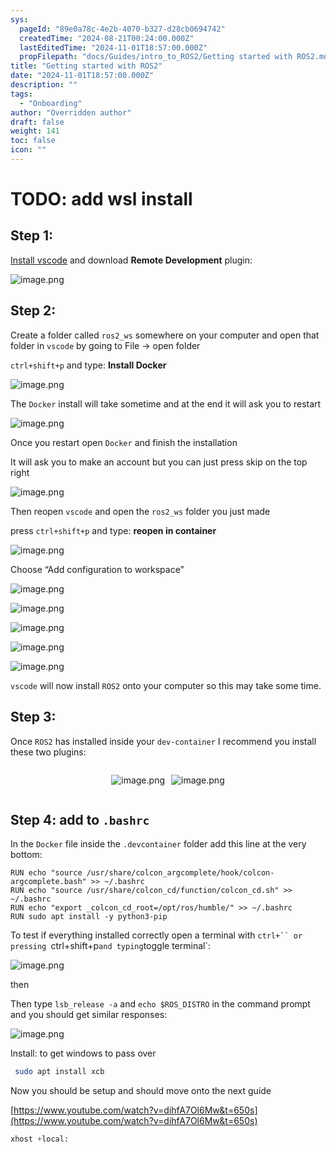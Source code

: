 ```yaml
---
sys:
  pageId: "89e0a78c-4e2b-4070-b327-d28cb0694742"
  createdTime: "2024-08-21T00:24:00.000Z"
  lastEditedTime: "2024-11-01T18:57:00.000Z"
  propFilepath: "docs/Guides/intro_to_ROS2/Getting started with ROS2.md"
title: "Getting started with ROS2"
date: "2024-11-01T18:57:00.000Z"
description: ""
tags:
  - "Onboarding"
author: "Overridden author"
draft: false
weight: 141
toc: false
icon: ""
---
```


# TODO: add wsl install

## Step 1:

[Install vscode](https://code.visualstudio.com/download) and download **Remote Development** plugin:

![image.png](https://prod-files-secure.s3.us-west-2.amazonaws.com/d518164a-d88e-44d1-a4ee-3adb3bd8bce0/efb52993-1881-4a40-b95e-6f020334f022/image.png?X-Amz-Algorithm=AWS4-HMAC-SHA256&X-Amz-Content-Sha256=UNSIGNED-PAYLOAD&X-Amz-Credential=ASIAZI2LB466R66TY6Z3%2F20250326%2Fus-west-2%2Fs3%2Faws4_request&X-Amz-Date=20250326T200921Z&X-Amz-Expires=3600&X-Amz-Security-Token=IQoJb3JpZ2luX2VjEMz%2F%2F%2F%2F%2F%2F%2F%2F%2F%2FwEaCXVzLXdlc3QtMiJHMEUCIQDa2j%2BWFpVv9ABJC72K5DBSzHu6kxNdvcAvyNYbwqM48QIgewkCjuhJPGMOhdAC5Uqb5T6Bb9YgkgrZsz8V8gxCda0q%2FwMINRAAGgw2Mzc0MjMxODM4MDUiDLF%2FoempOtccedQmDCrcA3LN0TaY%2F%2BiUReihrNqV30QS7hPwyNKjT5BJQ4iVXKO%2FBfhFhlvOc3tN4eZioU7W8qu%2BXt7wYHalYpbudhmTbl7qfNups%2FhcX3N8Q8q07gWLumBY02AA3qzUhL2xkN9I1PY8k5%2FVNke9K%2FOAsxN6kB5IbpyB3K56jck%2BFBkAZa68pZmyz0RA0G47S%2Bcy1gyclGJQgpocrshQzlpVNUN6GPwGDPIVD%2Fh9o1QP8GM0zCDD386PEQE4FY4R5AnU%2FfXjcEfDRxqLptwoCUOn5QVZqjPyJ1BO7amxw3hCj2JmK1aEQ3eQ36WeP9gBqaIomCTBfPzE%2F7sdzC33xHXNPS9NBfJjQBA7eQLlfEZ9Z2JMPmSLXmOjSPpeejt%2BrUZJggZEW6ZQA1DkKAEuPEJjnpGka1x75NkG3OQNRNB%2BA80LyHlF5BrE5Xm1H7W8LKb4cjarlL2MckFH%2FJ5RTQAAe7oyfYDPQp9dsyxz3FzhEkF73Wvl2OsMVis5hFSvFNqR7HG5OMwx1OdbENgRTD1NCRBeriFiN%2FyKgig1vp8%2BsXHACpTiyyvmEed5%2F0TBseTebRA7kxijDBOts7Soq8ASQUBNtVm6TNPe6RS3uRHaQCgp6OxlhkVUpXBNpLTP0HlyMJq0kb8GOqUBRbD19JPmB2iX1lo2ZqEGAMwyahwBYQ5C8QmCAtTAlG9vJut4vNjQ3%2FfW%2BOY689lF9Vewdc7Lotnp%2FL8avcr%2F47lEpyQHjhi6XASPqbNrQfQr8iFcvhHXRzCJ5fdc6zvUI0AYrt338aT8LCwH1s02e%2ByYMPgLQC6m%2BwBTg1BE98iQBmZp%2BSdD%2FJbaLxgUv7eYixyDIHmP5eZr3SM%2Fh%2BWRcyKAH0pX&X-Amz-Signature=845da0358428feb71e353d01b5904b68614e42459864679594d60de44a572795&X-Amz-SignedHeaders=host&x-id=GetObject)

## Step 2:

Create a folder called `ros2_ws` somewhere on your computer and open that folder in `vscode` by going to File → open folder 

`ctrl+shift+p` and type: **Install Docker**

![image.png](https://prod-files-secure.s3.us-west-2.amazonaws.com/d518164a-d88e-44d1-a4ee-3adb3bd8bce0/2269dc0e-1cd5-47ff-bceb-c04ad9b2eab0/image.png?X-Amz-Algorithm=AWS4-HMAC-SHA256&X-Amz-Content-Sha256=UNSIGNED-PAYLOAD&X-Amz-Credential=ASIAZI2LB466R66TY6Z3%2F20250326%2Fus-west-2%2Fs3%2Faws4_request&X-Amz-Date=20250326T200921Z&X-Amz-Expires=3600&X-Amz-Security-Token=IQoJb3JpZ2luX2VjEMz%2F%2F%2F%2F%2F%2F%2F%2F%2F%2FwEaCXVzLXdlc3QtMiJHMEUCIQDa2j%2BWFpVv9ABJC72K5DBSzHu6kxNdvcAvyNYbwqM48QIgewkCjuhJPGMOhdAC5Uqb5T6Bb9YgkgrZsz8V8gxCda0q%2FwMINRAAGgw2Mzc0MjMxODM4MDUiDLF%2FoempOtccedQmDCrcA3LN0TaY%2F%2BiUReihrNqV30QS7hPwyNKjT5BJQ4iVXKO%2FBfhFhlvOc3tN4eZioU7W8qu%2BXt7wYHalYpbudhmTbl7qfNups%2FhcX3N8Q8q07gWLumBY02AA3qzUhL2xkN9I1PY8k5%2FVNke9K%2FOAsxN6kB5IbpyB3K56jck%2BFBkAZa68pZmyz0RA0G47S%2Bcy1gyclGJQgpocrshQzlpVNUN6GPwGDPIVD%2Fh9o1QP8GM0zCDD386PEQE4FY4R5AnU%2FfXjcEfDRxqLptwoCUOn5QVZqjPyJ1BO7amxw3hCj2JmK1aEQ3eQ36WeP9gBqaIomCTBfPzE%2F7sdzC33xHXNPS9NBfJjQBA7eQLlfEZ9Z2JMPmSLXmOjSPpeejt%2BrUZJggZEW6ZQA1DkKAEuPEJjnpGka1x75NkG3OQNRNB%2BA80LyHlF5BrE5Xm1H7W8LKb4cjarlL2MckFH%2FJ5RTQAAe7oyfYDPQp9dsyxz3FzhEkF73Wvl2OsMVis5hFSvFNqR7HG5OMwx1OdbENgRTD1NCRBeriFiN%2FyKgig1vp8%2BsXHACpTiyyvmEed5%2F0TBseTebRA7kxijDBOts7Soq8ASQUBNtVm6TNPe6RS3uRHaQCgp6OxlhkVUpXBNpLTP0HlyMJq0kb8GOqUBRbD19JPmB2iX1lo2ZqEGAMwyahwBYQ5C8QmCAtTAlG9vJut4vNjQ3%2FfW%2BOY689lF9Vewdc7Lotnp%2FL8avcr%2F47lEpyQHjhi6XASPqbNrQfQr8iFcvhHXRzCJ5fdc6zvUI0AYrt338aT8LCwH1s02e%2ByYMPgLQC6m%2BwBTg1BE98iQBmZp%2BSdD%2FJbaLxgUv7eYixyDIHmP5eZr3SM%2Fh%2BWRcyKAH0pX&X-Amz-Signature=b09986f3b50a84d1ec40490c95e548ab3c9ee1373fbf3f8fd49c4745108ce65d&X-Amz-SignedHeaders=host&x-id=GetObject)

The `Docker` install will take sometime and at the end it will ask you to restart

![image.png](https://prod-files-secure.s3.us-west-2.amazonaws.com/d518164a-d88e-44d1-a4ee-3adb3bd8bce0/ed233f78-be33-4b1f-b89c-9c346c0e961e/image.png?X-Amz-Algorithm=AWS4-HMAC-SHA256&X-Amz-Content-Sha256=UNSIGNED-PAYLOAD&X-Amz-Credential=ASIAZI2LB466R66TY6Z3%2F20250326%2Fus-west-2%2Fs3%2Faws4_request&X-Amz-Date=20250326T200921Z&X-Amz-Expires=3600&X-Amz-Security-Token=IQoJb3JpZ2luX2VjEMz%2F%2F%2F%2F%2F%2F%2F%2F%2F%2FwEaCXVzLXdlc3QtMiJHMEUCIQDa2j%2BWFpVv9ABJC72K5DBSzHu6kxNdvcAvyNYbwqM48QIgewkCjuhJPGMOhdAC5Uqb5T6Bb9YgkgrZsz8V8gxCda0q%2FwMINRAAGgw2Mzc0MjMxODM4MDUiDLF%2FoempOtccedQmDCrcA3LN0TaY%2F%2BiUReihrNqV30QS7hPwyNKjT5BJQ4iVXKO%2FBfhFhlvOc3tN4eZioU7W8qu%2BXt7wYHalYpbudhmTbl7qfNups%2FhcX3N8Q8q07gWLumBY02AA3qzUhL2xkN9I1PY8k5%2FVNke9K%2FOAsxN6kB5IbpyB3K56jck%2BFBkAZa68pZmyz0RA0G47S%2Bcy1gyclGJQgpocrshQzlpVNUN6GPwGDPIVD%2Fh9o1QP8GM0zCDD386PEQE4FY4R5AnU%2FfXjcEfDRxqLptwoCUOn5QVZqjPyJ1BO7amxw3hCj2JmK1aEQ3eQ36WeP9gBqaIomCTBfPzE%2F7sdzC33xHXNPS9NBfJjQBA7eQLlfEZ9Z2JMPmSLXmOjSPpeejt%2BrUZJggZEW6ZQA1DkKAEuPEJjnpGka1x75NkG3OQNRNB%2BA80LyHlF5BrE5Xm1H7W8LKb4cjarlL2MckFH%2FJ5RTQAAe7oyfYDPQp9dsyxz3FzhEkF73Wvl2OsMVis5hFSvFNqR7HG5OMwx1OdbENgRTD1NCRBeriFiN%2FyKgig1vp8%2BsXHACpTiyyvmEed5%2F0TBseTebRA7kxijDBOts7Soq8ASQUBNtVm6TNPe6RS3uRHaQCgp6OxlhkVUpXBNpLTP0HlyMJq0kb8GOqUBRbD19JPmB2iX1lo2ZqEGAMwyahwBYQ5C8QmCAtTAlG9vJut4vNjQ3%2FfW%2BOY689lF9Vewdc7Lotnp%2FL8avcr%2F47lEpyQHjhi6XASPqbNrQfQr8iFcvhHXRzCJ5fdc6zvUI0AYrt338aT8LCwH1s02e%2ByYMPgLQC6m%2BwBTg1BE98iQBmZp%2BSdD%2FJbaLxgUv7eYixyDIHmP5eZr3SM%2Fh%2BWRcyKAH0pX&X-Amz-Signature=9c5761ad66cbd63ace25e3f95dad3624b14b82dd12ceef4145609b66817b24d9&X-Amz-SignedHeaders=host&x-id=GetObject)

Once you restart open `Docker` and finish the installation

It will ask you to make an account but you can just press skip on the top right

![image.png](https://prod-files-secure.s3.us-west-2.amazonaws.com/d518164a-d88e-44d1-a4ee-3adb3bd8bce0/21010ad9-1659-4fd9-9f59-9932a09b2a3d/image.png?X-Amz-Algorithm=AWS4-HMAC-SHA256&X-Amz-Content-Sha256=UNSIGNED-PAYLOAD&X-Amz-Credential=ASIAZI2LB466R66TY6Z3%2F20250326%2Fus-west-2%2Fs3%2Faws4_request&X-Amz-Date=20250326T200921Z&X-Amz-Expires=3600&X-Amz-Security-Token=IQoJb3JpZ2luX2VjEMz%2F%2F%2F%2F%2F%2F%2F%2F%2F%2FwEaCXVzLXdlc3QtMiJHMEUCIQDa2j%2BWFpVv9ABJC72K5DBSzHu6kxNdvcAvyNYbwqM48QIgewkCjuhJPGMOhdAC5Uqb5T6Bb9YgkgrZsz8V8gxCda0q%2FwMINRAAGgw2Mzc0MjMxODM4MDUiDLF%2FoempOtccedQmDCrcA3LN0TaY%2F%2BiUReihrNqV30QS7hPwyNKjT5BJQ4iVXKO%2FBfhFhlvOc3tN4eZioU7W8qu%2BXt7wYHalYpbudhmTbl7qfNups%2FhcX3N8Q8q07gWLumBY02AA3qzUhL2xkN9I1PY8k5%2FVNke9K%2FOAsxN6kB5IbpyB3K56jck%2BFBkAZa68pZmyz0RA0G47S%2Bcy1gyclGJQgpocrshQzlpVNUN6GPwGDPIVD%2Fh9o1QP8GM0zCDD386PEQE4FY4R5AnU%2FfXjcEfDRxqLptwoCUOn5QVZqjPyJ1BO7amxw3hCj2JmK1aEQ3eQ36WeP9gBqaIomCTBfPzE%2F7sdzC33xHXNPS9NBfJjQBA7eQLlfEZ9Z2JMPmSLXmOjSPpeejt%2BrUZJggZEW6ZQA1DkKAEuPEJjnpGka1x75NkG3OQNRNB%2BA80LyHlF5BrE5Xm1H7W8LKb4cjarlL2MckFH%2FJ5RTQAAe7oyfYDPQp9dsyxz3FzhEkF73Wvl2OsMVis5hFSvFNqR7HG5OMwx1OdbENgRTD1NCRBeriFiN%2FyKgig1vp8%2BsXHACpTiyyvmEed5%2F0TBseTebRA7kxijDBOts7Soq8ASQUBNtVm6TNPe6RS3uRHaQCgp6OxlhkVUpXBNpLTP0HlyMJq0kb8GOqUBRbD19JPmB2iX1lo2ZqEGAMwyahwBYQ5C8QmCAtTAlG9vJut4vNjQ3%2FfW%2BOY689lF9Vewdc7Lotnp%2FL8avcr%2F47lEpyQHjhi6XASPqbNrQfQr8iFcvhHXRzCJ5fdc6zvUI0AYrt338aT8LCwH1s02e%2ByYMPgLQC6m%2BwBTg1BE98iQBmZp%2BSdD%2FJbaLxgUv7eYixyDIHmP5eZr3SM%2Fh%2BWRcyKAH0pX&X-Amz-Signature=e6e41cbe913f0b0586e48d158daad2a0b6fd2d3c23f206f719a04c7bc0e8e994&X-Amz-SignedHeaders=host&x-id=GetObject)

Then reopen `vscode` and open the `ros2_ws` folder you just made

press `ctrl+shift+p` and type: **reopen in container**

![image.png](https://prod-files-secure.s3.us-west-2.amazonaws.com/d518164a-d88e-44d1-a4ee-3adb3bd8bce0/4e93b8c2-41ad-488c-8095-c74205196118/image.png?X-Amz-Algorithm=AWS4-HMAC-SHA256&X-Amz-Content-Sha256=UNSIGNED-PAYLOAD&X-Amz-Credential=ASIAZI2LB466R66TY6Z3%2F20250326%2Fus-west-2%2Fs3%2Faws4_request&X-Amz-Date=20250326T200921Z&X-Amz-Expires=3600&X-Amz-Security-Token=IQoJb3JpZ2luX2VjEMz%2F%2F%2F%2F%2F%2F%2F%2F%2F%2FwEaCXVzLXdlc3QtMiJHMEUCIQDa2j%2BWFpVv9ABJC72K5DBSzHu6kxNdvcAvyNYbwqM48QIgewkCjuhJPGMOhdAC5Uqb5T6Bb9YgkgrZsz8V8gxCda0q%2FwMINRAAGgw2Mzc0MjMxODM4MDUiDLF%2FoempOtccedQmDCrcA3LN0TaY%2F%2BiUReihrNqV30QS7hPwyNKjT5BJQ4iVXKO%2FBfhFhlvOc3tN4eZioU7W8qu%2BXt7wYHalYpbudhmTbl7qfNups%2FhcX3N8Q8q07gWLumBY02AA3qzUhL2xkN9I1PY8k5%2FVNke9K%2FOAsxN6kB5IbpyB3K56jck%2BFBkAZa68pZmyz0RA0G47S%2Bcy1gyclGJQgpocrshQzlpVNUN6GPwGDPIVD%2Fh9o1QP8GM0zCDD386PEQE4FY4R5AnU%2FfXjcEfDRxqLptwoCUOn5QVZqjPyJ1BO7amxw3hCj2JmK1aEQ3eQ36WeP9gBqaIomCTBfPzE%2F7sdzC33xHXNPS9NBfJjQBA7eQLlfEZ9Z2JMPmSLXmOjSPpeejt%2BrUZJggZEW6ZQA1DkKAEuPEJjnpGka1x75NkG3OQNRNB%2BA80LyHlF5BrE5Xm1H7W8LKb4cjarlL2MckFH%2FJ5RTQAAe7oyfYDPQp9dsyxz3FzhEkF73Wvl2OsMVis5hFSvFNqR7HG5OMwx1OdbENgRTD1NCRBeriFiN%2FyKgig1vp8%2BsXHACpTiyyvmEed5%2F0TBseTebRA7kxijDBOts7Soq8ASQUBNtVm6TNPe6RS3uRHaQCgp6OxlhkVUpXBNpLTP0HlyMJq0kb8GOqUBRbD19JPmB2iX1lo2ZqEGAMwyahwBYQ5C8QmCAtTAlG9vJut4vNjQ3%2FfW%2BOY689lF9Vewdc7Lotnp%2FL8avcr%2F47lEpyQHjhi6XASPqbNrQfQr8iFcvhHXRzCJ5fdc6zvUI0AYrt338aT8LCwH1s02e%2ByYMPgLQC6m%2BwBTg1BE98iQBmZp%2BSdD%2FJbaLxgUv7eYixyDIHmP5eZr3SM%2Fh%2BWRcyKAH0pX&X-Amz-Signature=f91eff92d8d9354c100001d9663a7ba5f60e925bdb7a9f86b5b2a1064cccd78c&X-Amz-SignedHeaders=host&x-id=GetObject)

Choose “Add configuration to workspace”

![image.png](https://prod-files-secure.s3.us-west-2.amazonaws.com/d518164a-d88e-44d1-a4ee-3adb3bd8bce0/9560b282-5060-4989-ba37-97e7b2c22476/image.png?X-Amz-Algorithm=AWS4-HMAC-SHA256&X-Amz-Content-Sha256=UNSIGNED-PAYLOAD&X-Amz-Credential=ASIAZI2LB466R66TY6Z3%2F20250326%2Fus-west-2%2Fs3%2Faws4_request&X-Amz-Date=20250326T200921Z&X-Amz-Expires=3600&X-Amz-Security-Token=IQoJb3JpZ2luX2VjEMz%2F%2F%2F%2F%2F%2F%2F%2F%2F%2FwEaCXVzLXdlc3QtMiJHMEUCIQDa2j%2BWFpVv9ABJC72K5DBSzHu6kxNdvcAvyNYbwqM48QIgewkCjuhJPGMOhdAC5Uqb5T6Bb9YgkgrZsz8V8gxCda0q%2FwMINRAAGgw2Mzc0MjMxODM4MDUiDLF%2FoempOtccedQmDCrcA3LN0TaY%2F%2BiUReihrNqV30QS7hPwyNKjT5BJQ4iVXKO%2FBfhFhlvOc3tN4eZioU7W8qu%2BXt7wYHalYpbudhmTbl7qfNups%2FhcX3N8Q8q07gWLumBY02AA3qzUhL2xkN9I1PY8k5%2FVNke9K%2FOAsxN6kB5IbpyB3K56jck%2BFBkAZa68pZmyz0RA0G47S%2Bcy1gyclGJQgpocrshQzlpVNUN6GPwGDPIVD%2Fh9o1QP8GM0zCDD386PEQE4FY4R5AnU%2FfXjcEfDRxqLptwoCUOn5QVZqjPyJ1BO7amxw3hCj2JmK1aEQ3eQ36WeP9gBqaIomCTBfPzE%2F7sdzC33xHXNPS9NBfJjQBA7eQLlfEZ9Z2JMPmSLXmOjSPpeejt%2BrUZJggZEW6ZQA1DkKAEuPEJjnpGka1x75NkG3OQNRNB%2BA80LyHlF5BrE5Xm1H7W8LKb4cjarlL2MckFH%2FJ5RTQAAe7oyfYDPQp9dsyxz3FzhEkF73Wvl2OsMVis5hFSvFNqR7HG5OMwx1OdbENgRTD1NCRBeriFiN%2FyKgig1vp8%2BsXHACpTiyyvmEed5%2F0TBseTebRA7kxijDBOts7Soq8ASQUBNtVm6TNPe6RS3uRHaQCgp6OxlhkVUpXBNpLTP0HlyMJq0kb8GOqUBRbD19JPmB2iX1lo2ZqEGAMwyahwBYQ5C8QmCAtTAlG9vJut4vNjQ3%2FfW%2BOY689lF9Vewdc7Lotnp%2FL8avcr%2F47lEpyQHjhi6XASPqbNrQfQr8iFcvhHXRzCJ5fdc6zvUI0AYrt338aT8LCwH1s02e%2ByYMPgLQC6m%2BwBTg1BE98iQBmZp%2BSdD%2FJbaLxgUv7eYixyDIHmP5eZr3SM%2Fh%2BWRcyKAH0pX&X-Amz-Signature=373f7a2ebf788ae7dc1e207ca27825bdb6f055a02121fb58682d18408adcf48a&X-Amz-SignedHeaders=host&x-id=GetObject)

![image.png](https://prod-files-secure.s3.us-west-2.amazonaws.com/d518164a-d88e-44d1-a4ee-3adb3bd8bce0/2ee63f81-886b-48e8-a553-dc6e5eac99e4/image.png?X-Amz-Algorithm=AWS4-HMAC-SHA256&X-Amz-Content-Sha256=UNSIGNED-PAYLOAD&X-Amz-Credential=ASIAZI2LB466R66TY6Z3%2F20250326%2Fus-west-2%2Fs3%2Faws4_request&X-Amz-Date=20250326T200921Z&X-Amz-Expires=3600&X-Amz-Security-Token=IQoJb3JpZ2luX2VjEMz%2F%2F%2F%2F%2F%2F%2F%2F%2F%2FwEaCXVzLXdlc3QtMiJHMEUCIQDa2j%2BWFpVv9ABJC72K5DBSzHu6kxNdvcAvyNYbwqM48QIgewkCjuhJPGMOhdAC5Uqb5T6Bb9YgkgrZsz8V8gxCda0q%2FwMINRAAGgw2Mzc0MjMxODM4MDUiDLF%2FoempOtccedQmDCrcA3LN0TaY%2F%2BiUReihrNqV30QS7hPwyNKjT5BJQ4iVXKO%2FBfhFhlvOc3tN4eZioU7W8qu%2BXt7wYHalYpbudhmTbl7qfNups%2FhcX3N8Q8q07gWLumBY02AA3qzUhL2xkN9I1PY8k5%2FVNke9K%2FOAsxN6kB5IbpyB3K56jck%2BFBkAZa68pZmyz0RA0G47S%2Bcy1gyclGJQgpocrshQzlpVNUN6GPwGDPIVD%2Fh9o1QP8GM0zCDD386PEQE4FY4R5AnU%2FfXjcEfDRxqLptwoCUOn5QVZqjPyJ1BO7amxw3hCj2JmK1aEQ3eQ36WeP9gBqaIomCTBfPzE%2F7sdzC33xHXNPS9NBfJjQBA7eQLlfEZ9Z2JMPmSLXmOjSPpeejt%2BrUZJggZEW6ZQA1DkKAEuPEJjnpGka1x75NkG3OQNRNB%2BA80LyHlF5BrE5Xm1H7W8LKb4cjarlL2MckFH%2FJ5RTQAAe7oyfYDPQp9dsyxz3FzhEkF73Wvl2OsMVis5hFSvFNqR7HG5OMwx1OdbENgRTD1NCRBeriFiN%2FyKgig1vp8%2BsXHACpTiyyvmEed5%2F0TBseTebRA7kxijDBOts7Soq8ASQUBNtVm6TNPe6RS3uRHaQCgp6OxlhkVUpXBNpLTP0HlyMJq0kb8GOqUBRbD19JPmB2iX1lo2ZqEGAMwyahwBYQ5C8QmCAtTAlG9vJut4vNjQ3%2FfW%2BOY689lF9Vewdc7Lotnp%2FL8avcr%2F47lEpyQHjhi6XASPqbNrQfQr8iFcvhHXRzCJ5fdc6zvUI0AYrt338aT8LCwH1s02e%2ByYMPgLQC6m%2BwBTg1BE98iQBmZp%2BSdD%2FJbaLxgUv7eYixyDIHmP5eZr3SM%2Fh%2BWRcyKAH0pX&X-Amz-Signature=04892a561d754a9e34d311bf8333a43c7a738c9d537c156013ac60b4c412d94b&X-Amz-SignedHeaders=host&x-id=GetObject)

![image.png](https://prod-files-secure.s3.us-west-2.amazonaws.com/d518164a-d88e-44d1-a4ee-3adb3bd8bce0/ae1580b2-b048-407e-aed9-b584224a7a04/image.png?X-Amz-Algorithm=AWS4-HMAC-SHA256&X-Amz-Content-Sha256=UNSIGNED-PAYLOAD&X-Amz-Credential=ASIAZI2LB466R66TY6Z3%2F20250326%2Fus-west-2%2Fs3%2Faws4_request&X-Amz-Date=20250326T200921Z&X-Amz-Expires=3600&X-Amz-Security-Token=IQoJb3JpZ2luX2VjEMz%2F%2F%2F%2F%2F%2F%2F%2F%2F%2FwEaCXVzLXdlc3QtMiJHMEUCIQDa2j%2BWFpVv9ABJC72K5DBSzHu6kxNdvcAvyNYbwqM48QIgewkCjuhJPGMOhdAC5Uqb5T6Bb9YgkgrZsz8V8gxCda0q%2FwMINRAAGgw2Mzc0MjMxODM4MDUiDLF%2FoempOtccedQmDCrcA3LN0TaY%2F%2BiUReihrNqV30QS7hPwyNKjT5BJQ4iVXKO%2FBfhFhlvOc3tN4eZioU7W8qu%2BXt7wYHalYpbudhmTbl7qfNups%2FhcX3N8Q8q07gWLumBY02AA3qzUhL2xkN9I1PY8k5%2FVNke9K%2FOAsxN6kB5IbpyB3K56jck%2BFBkAZa68pZmyz0RA0G47S%2Bcy1gyclGJQgpocrshQzlpVNUN6GPwGDPIVD%2Fh9o1QP8GM0zCDD386PEQE4FY4R5AnU%2FfXjcEfDRxqLptwoCUOn5QVZqjPyJ1BO7amxw3hCj2JmK1aEQ3eQ36WeP9gBqaIomCTBfPzE%2F7sdzC33xHXNPS9NBfJjQBA7eQLlfEZ9Z2JMPmSLXmOjSPpeejt%2BrUZJggZEW6ZQA1DkKAEuPEJjnpGka1x75NkG3OQNRNB%2BA80LyHlF5BrE5Xm1H7W8LKb4cjarlL2MckFH%2FJ5RTQAAe7oyfYDPQp9dsyxz3FzhEkF73Wvl2OsMVis5hFSvFNqR7HG5OMwx1OdbENgRTD1NCRBeriFiN%2FyKgig1vp8%2BsXHACpTiyyvmEed5%2F0TBseTebRA7kxijDBOts7Soq8ASQUBNtVm6TNPe6RS3uRHaQCgp6OxlhkVUpXBNpLTP0HlyMJq0kb8GOqUBRbD19JPmB2iX1lo2ZqEGAMwyahwBYQ5C8QmCAtTAlG9vJut4vNjQ3%2FfW%2BOY689lF9Vewdc7Lotnp%2FL8avcr%2F47lEpyQHjhi6XASPqbNrQfQr8iFcvhHXRzCJ5fdc6zvUI0AYrt338aT8LCwH1s02e%2ByYMPgLQC6m%2BwBTg1BE98iQBmZp%2BSdD%2FJbaLxgUv7eYixyDIHmP5eZr3SM%2Fh%2BWRcyKAH0pX&X-Amz-Signature=d1dcbe51c5f73465b2d6fc45e739d9ffaeb48ee0a3a17bc2ebd7a1b8a33352a2&X-Amz-SignedHeaders=host&x-id=GetObject)

![image.png](https://prod-files-secure.s3.us-west-2.amazonaws.com/d518164a-d88e-44d1-a4ee-3adb3bd8bce0/53255b28-f75e-430f-b9e3-c0ac8577e42b/image.png?X-Amz-Algorithm=AWS4-HMAC-SHA256&X-Amz-Content-Sha256=UNSIGNED-PAYLOAD&X-Amz-Credential=ASIAZI2LB466R66TY6Z3%2F20250326%2Fus-west-2%2Fs3%2Faws4_request&X-Amz-Date=20250326T200921Z&X-Amz-Expires=3600&X-Amz-Security-Token=IQoJb3JpZ2luX2VjEMz%2F%2F%2F%2F%2F%2F%2F%2F%2F%2FwEaCXVzLXdlc3QtMiJHMEUCIQDa2j%2BWFpVv9ABJC72K5DBSzHu6kxNdvcAvyNYbwqM48QIgewkCjuhJPGMOhdAC5Uqb5T6Bb9YgkgrZsz8V8gxCda0q%2FwMINRAAGgw2Mzc0MjMxODM4MDUiDLF%2FoempOtccedQmDCrcA3LN0TaY%2F%2BiUReihrNqV30QS7hPwyNKjT5BJQ4iVXKO%2FBfhFhlvOc3tN4eZioU7W8qu%2BXt7wYHalYpbudhmTbl7qfNups%2FhcX3N8Q8q07gWLumBY02AA3qzUhL2xkN9I1PY8k5%2FVNke9K%2FOAsxN6kB5IbpyB3K56jck%2BFBkAZa68pZmyz0RA0G47S%2Bcy1gyclGJQgpocrshQzlpVNUN6GPwGDPIVD%2Fh9o1QP8GM0zCDD386PEQE4FY4R5AnU%2FfXjcEfDRxqLptwoCUOn5QVZqjPyJ1BO7amxw3hCj2JmK1aEQ3eQ36WeP9gBqaIomCTBfPzE%2F7sdzC33xHXNPS9NBfJjQBA7eQLlfEZ9Z2JMPmSLXmOjSPpeejt%2BrUZJggZEW6ZQA1DkKAEuPEJjnpGka1x75NkG3OQNRNB%2BA80LyHlF5BrE5Xm1H7W8LKb4cjarlL2MckFH%2FJ5RTQAAe7oyfYDPQp9dsyxz3FzhEkF73Wvl2OsMVis5hFSvFNqR7HG5OMwx1OdbENgRTD1NCRBeriFiN%2FyKgig1vp8%2BsXHACpTiyyvmEed5%2F0TBseTebRA7kxijDBOts7Soq8ASQUBNtVm6TNPe6RS3uRHaQCgp6OxlhkVUpXBNpLTP0HlyMJq0kb8GOqUBRbD19JPmB2iX1lo2ZqEGAMwyahwBYQ5C8QmCAtTAlG9vJut4vNjQ3%2FfW%2BOY689lF9Vewdc7Lotnp%2FL8avcr%2F47lEpyQHjhi6XASPqbNrQfQr8iFcvhHXRzCJ5fdc6zvUI0AYrt338aT8LCwH1s02e%2ByYMPgLQC6m%2BwBTg1BE98iQBmZp%2BSdD%2FJbaLxgUv7eYixyDIHmP5eZr3SM%2Fh%2BWRcyKAH0pX&X-Amz-Signature=aef5b96e9dada2e7f3dbbf09cc4ea05ca2ff56867251cc6a4d64177d59b2e173&X-Amz-SignedHeaders=host&x-id=GetObject)

![image.png](https://prod-files-secure.s3.us-west-2.amazonaws.com/d518164a-d88e-44d1-a4ee-3adb3bd8bce0/7c562767-5af9-4ffb-97d1-327bcdf4ee00/image.png?X-Amz-Algorithm=AWS4-HMAC-SHA256&X-Amz-Content-Sha256=UNSIGNED-PAYLOAD&X-Amz-Credential=ASIAZI2LB466R66TY6Z3%2F20250326%2Fus-west-2%2Fs3%2Faws4_request&X-Amz-Date=20250326T200921Z&X-Amz-Expires=3600&X-Amz-Security-Token=IQoJb3JpZ2luX2VjEMz%2F%2F%2F%2F%2F%2F%2F%2F%2F%2FwEaCXVzLXdlc3QtMiJHMEUCIQDa2j%2BWFpVv9ABJC72K5DBSzHu6kxNdvcAvyNYbwqM48QIgewkCjuhJPGMOhdAC5Uqb5T6Bb9YgkgrZsz8V8gxCda0q%2FwMINRAAGgw2Mzc0MjMxODM4MDUiDLF%2FoempOtccedQmDCrcA3LN0TaY%2F%2BiUReihrNqV30QS7hPwyNKjT5BJQ4iVXKO%2FBfhFhlvOc3tN4eZioU7W8qu%2BXt7wYHalYpbudhmTbl7qfNups%2FhcX3N8Q8q07gWLumBY02AA3qzUhL2xkN9I1PY8k5%2FVNke9K%2FOAsxN6kB5IbpyB3K56jck%2BFBkAZa68pZmyz0RA0G47S%2Bcy1gyclGJQgpocrshQzlpVNUN6GPwGDPIVD%2Fh9o1QP8GM0zCDD386PEQE4FY4R5AnU%2FfXjcEfDRxqLptwoCUOn5QVZqjPyJ1BO7amxw3hCj2JmK1aEQ3eQ36WeP9gBqaIomCTBfPzE%2F7sdzC33xHXNPS9NBfJjQBA7eQLlfEZ9Z2JMPmSLXmOjSPpeejt%2BrUZJggZEW6ZQA1DkKAEuPEJjnpGka1x75NkG3OQNRNB%2BA80LyHlF5BrE5Xm1H7W8LKb4cjarlL2MckFH%2FJ5RTQAAe7oyfYDPQp9dsyxz3FzhEkF73Wvl2OsMVis5hFSvFNqR7HG5OMwx1OdbENgRTD1NCRBeriFiN%2FyKgig1vp8%2BsXHACpTiyyvmEed5%2F0TBseTebRA7kxijDBOts7Soq8ASQUBNtVm6TNPe6RS3uRHaQCgp6OxlhkVUpXBNpLTP0HlyMJq0kb8GOqUBRbD19JPmB2iX1lo2ZqEGAMwyahwBYQ5C8QmCAtTAlG9vJut4vNjQ3%2FfW%2BOY689lF9Vewdc7Lotnp%2FL8avcr%2F47lEpyQHjhi6XASPqbNrQfQr8iFcvhHXRzCJ5fdc6zvUI0AYrt338aT8LCwH1s02e%2ByYMPgLQC6m%2BwBTg1BE98iQBmZp%2BSdD%2FJbaLxgUv7eYixyDIHmP5eZr3SM%2Fh%2BWRcyKAH0pX&X-Amz-Signature=d8ad43faa3a587312a312b9fe7cfac290ad59014efb3a7f2d5f1ae8e597d3956&X-Amz-SignedHeaders=host&x-id=GetObject)

`vscode` will now install `ROS2` onto your computer so this may take some time.

## Step 3:

Once `ROS2` has installed inside your `dev-container` I recommend you install these two plugins:

<div style="display: flex;flex-direction: row; column-gap:10px; max-width: 630px;justify-content: center;">
<div>

![image.png](https://prod-files-secure.s3.us-west-2.amazonaws.com/d518164a-d88e-44d1-a4ee-3adb3bd8bce0/3fc3d550-5a54-4ba1-ba6b-faa01cdb7369/image.png?X-Amz-Algorithm=AWS4-HMAC-SHA256&X-Amz-Content-Sha256=UNSIGNED-PAYLOAD&X-Amz-Credential=ASIAZI2LB466VMCEYR7O%2F20250326%2Fus-west-2%2Fs3%2Faws4_request&X-Amz-Date=20250326T200923Z&X-Amz-Expires=3600&X-Amz-Security-Token=IQoJb3JpZ2luX2VjEMz%2F%2F%2F%2F%2F%2F%2F%2F%2F%2FwEaCXVzLXdlc3QtMiJGMEQCIHLLVIRfGS1%2Botnc2hjtGANJQCiBn7nKtAdgs6nJvaXOAiBmQIREYFHfxWh2QhN22aBW6N8a1uz1pEnM%2BuX%2BTYo6lyr%2FAwg1EAAaDDYzNzQyMzE4MzgwNSIMaxAuIwWqsYqUSCqOKtwD2k80HVbywVBuKIjqqEUV9NlnMXJRi0%2BPH5rRrWBqkduVWJmBc1%2BpMPSBe9IpGI3fx8d5ZgNB530SNpUbzFgkYA1NQtaFieCdnCK1R6Psu0lN%2BcoATZELY77hAa5k7c%2BqAcfhqO9oWdGN1p4%2FboyXxvqpZphIM13bEexqVA64Uys92tBjGrFbfrhwSjvi42I%2F%2F2SvkfZoN1EwURNI4aQw0ViRvzuk5JQZMC%2B0IDhlOrvZEZsp1gFHMKVhVmtJ93kGTKpO3blMhdxgdzL73e1ZOpgLPmQ%2BAEEh4tEcTFFuEFx2oKpkZEbr%2FhNpN%2BsiLV%2BsCaIrFnvsThxl111eWCWu03mMZToHTBXGz1VYVafuMHgoy%2FVnZTs08A1Hwev72sYPv3HJOPKErHGELPT1N4edt5KeX1yoTq6dg6S0uGLyZZN3RbB4pKIrcxFs1EMgxiLIBycLHSEgkqaCtVWeGXpE%2FjEQO6HAt6RONuDtFp3Y%2FExOCFBQVzbPl2Cg%2FoFKqwcQheExakCQimjp%2B39RnVLs5apMFdhAq0faVqBy%2FGd3uaT7Qips%2Bwi83XqT0wUJGgZEWF8gO08KLVQCmFBQsJpE%2BN9c%2FrDfv6kRz1SieV0wenZsoHcLyAepsCeG3Dowr7SRvwY6pgFELSm4pCjQBlKGUKtjhIS3FMR7nC1iTEKY1U558KPhnFsbuZgSEclHJsg7Rk26C3DJS2p%2BIkXh3OS%2BWjhiX0irXw%2FYUw8vpFZb7JcjfG%2FKcX3Eh9W5wG24ASML9oMa9MxQi3vnZBbjnkWmA9nDjabD69RN%2BZ9NhBK7GYIDNrPGktGm4EdP1eMLcYZ3W0f%2FH8eutS6kTAGyb9Lc2jhjkfzCS9pCEQQ8&X-Amz-Signature=eced33026030461497d17e769efa2a3e71af86ab2213c4f6c26dab9dfc2d9cb7&X-Amz-SignedHeaders=host&x-id=GetObject)

</div>
<div>

![image.png](https://prod-files-secure.s3.us-west-2.amazonaws.com/d518164a-d88e-44d1-a4ee-3adb3bd8bce0/d994cc66-13c2-4093-a5a3-f84cf4601a82/image.png?X-Amz-Algorithm=AWS4-HMAC-SHA256&X-Amz-Content-Sha256=UNSIGNED-PAYLOAD&X-Amz-Credential=ASIAZI2LB466QLP2WRC6%2F20250326%2Fus-west-2%2Fs3%2Faws4_request&X-Amz-Date=20250326T200926Z&X-Amz-Expires=3600&X-Amz-Security-Token=IQoJb3JpZ2luX2VjEMz%2F%2F%2F%2F%2F%2F%2F%2F%2F%2FwEaCXVzLXdlc3QtMiJHMEUCIQCNSNUX3j9QkIRmOvCeSlhch9OpoEiEyus%2F6eMPvu1kOQIgNOtmEGli%2FlyW8fjO2cdp%2Bm73JiZ2C4tgDeVIFXBwjQYq%2FwMINRAAGgw2Mzc0MjMxODM4MDUiDOXz0AgF0vylL%2FuuqCrcAwv0hMYuMhAXncP%2Bcu%2FfIdYoJjc8iRNJjgEj4AVJRfRokjAFSK4Jx8jRyezWYkg8Vbj%2B1d0U6T2nJjAR8WLYzqDR2hWZerkJ2fqkIywJOgTKub8zsHslPAKniBvQRKZ9c%2FxIpRg8ZJTOJ%2F94HiThKCj6VUaHXaN4z010bXGjP6PlFJqCYOBzUps%2BLE%2FoH5mbvmsInmnpyt8HT0Qaq0Ssobl9n2EXJviqOMqE878vADFYl0VRTjwswGXgJqK6XnC9BMLmXjQxbJ2uHydUdUbeKIyJ%2FkUegr7J7uhp0mXxNnE2eDsMOAXJWsMSjbjWDRXp9gytjjGE0XZnlB12LiufCfbqNU4u0eH720C6O7EwLUQX9FapqePpTHOXLJcWry3Oc0xYrsDdKvqTXDWQ%2ByN3TznCArKttFxVHNq%2FJG705u1b%2B68jrU93HVG6q224FSoRqxXdIz28KelCSh0l6KIiwrACJNb9bQ6aQxyfPuyRrGUD35i2TS4N%2B5hULuibVdYQlixzZyCE6Cn06FHjos%2FPdpbGOxI22pcBZw%2B3nxLlF8AbGAXgsru2tspJV85uZQiuh5udsAZvvqjgMbOx72r0sYN8cf9xOEZZxGd0kFBgFJL1iF6QvkImz3ocIT6SMOC0kb8GOqUBfWcDuuFpdcZ9PejfrWTJLTRQzpbM%2BGoDG9cCgVL%2BUHYGv83rb2rkV07TSbyEdRORmeL1NHfn0pnc2C%2B2EsnhtzheSy%2Bfl0T90rltgyw0xaHjnmXftI6NSgLO%2BlfP99qP2jZ0Cgmo2b%2BtwOFG8%2Ff2%2BXiTYcgg48lEceT9ywCvcP77GQ3UhqCOOoL5lwEyRD2cX8gHIIuGxnvmkZWv3RV8jsCqR6dA&X-Amz-Signature=914f1dbbed1223e43c696956328ba0c58d24854e5187b9f9821b8a502c8ff6d1&X-Amz-SignedHeaders=host&x-id=GetObject)

</div>
</div>

## Step 4: add to `.bashrc`

In the `Docker` file inside the `.devcontainer` folder add this line at the very bottom: 

```docker
RUN echo "source /usr/share/colcon_argcomplete/hook/colcon-argcomplete.bash" >> ~/.bashrc
RUN echo "source /usr/share/colcon_cd/function/colcon_cd.sh" >> ~/.bashrc
RUN echo "export _colcon_cd_root=/opt/ros/humble/" >> ~/.bashrc
RUN sudo apt install -y python3-pip 
```

To test if everything installed correctly open a terminal with `ctrl+`` or pressing `ctrl+shift+p` and typing `toggle terminal`:

![image.png](https://prod-files-secure.s3.us-west-2.amazonaws.com/d518164a-d88e-44d1-a4ee-3adb3bd8bce0/6a4943d8-b04e-4c02-9a58-775f3384d1a5/image.png?X-Amz-Algorithm=AWS4-HMAC-SHA256&X-Amz-Content-Sha256=UNSIGNED-PAYLOAD&X-Amz-Credential=ASIAZI2LB466R66TY6Z3%2F20250326%2Fus-west-2%2Fs3%2Faws4_request&X-Amz-Date=20250326T200921Z&X-Amz-Expires=3600&X-Amz-Security-Token=IQoJb3JpZ2luX2VjEMz%2F%2F%2F%2F%2F%2F%2F%2F%2F%2FwEaCXVzLXdlc3QtMiJHMEUCIQDa2j%2BWFpVv9ABJC72K5DBSzHu6kxNdvcAvyNYbwqM48QIgewkCjuhJPGMOhdAC5Uqb5T6Bb9YgkgrZsz8V8gxCda0q%2FwMINRAAGgw2Mzc0MjMxODM4MDUiDLF%2FoempOtccedQmDCrcA3LN0TaY%2F%2BiUReihrNqV30QS7hPwyNKjT5BJQ4iVXKO%2FBfhFhlvOc3tN4eZioU7W8qu%2BXt7wYHalYpbudhmTbl7qfNups%2FhcX3N8Q8q07gWLumBY02AA3qzUhL2xkN9I1PY8k5%2FVNke9K%2FOAsxN6kB5IbpyB3K56jck%2BFBkAZa68pZmyz0RA0G47S%2Bcy1gyclGJQgpocrshQzlpVNUN6GPwGDPIVD%2Fh9o1QP8GM0zCDD386PEQE4FY4R5AnU%2FfXjcEfDRxqLptwoCUOn5QVZqjPyJ1BO7amxw3hCj2JmK1aEQ3eQ36WeP9gBqaIomCTBfPzE%2F7sdzC33xHXNPS9NBfJjQBA7eQLlfEZ9Z2JMPmSLXmOjSPpeejt%2BrUZJggZEW6ZQA1DkKAEuPEJjnpGka1x75NkG3OQNRNB%2BA80LyHlF5BrE5Xm1H7W8LKb4cjarlL2MckFH%2FJ5RTQAAe7oyfYDPQp9dsyxz3FzhEkF73Wvl2OsMVis5hFSvFNqR7HG5OMwx1OdbENgRTD1NCRBeriFiN%2FyKgig1vp8%2BsXHACpTiyyvmEed5%2F0TBseTebRA7kxijDBOts7Soq8ASQUBNtVm6TNPe6RS3uRHaQCgp6OxlhkVUpXBNpLTP0HlyMJq0kb8GOqUBRbD19JPmB2iX1lo2ZqEGAMwyahwBYQ5C8QmCAtTAlG9vJut4vNjQ3%2FfW%2BOY689lF9Vewdc7Lotnp%2FL8avcr%2F47lEpyQHjhi6XASPqbNrQfQr8iFcvhHXRzCJ5fdc6zvUI0AYrt338aT8LCwH1s02e%2ByYMPgLQC6m%2BwBTg1BE98iQBmZp%2BSdD%2FJbaLxgUv7eYixyDIHmP5eZr3SM%2Fh%2BWRcyKAH0pX&X-Amz-Signature=5af1ec81554f7c435ab708e3cb2032dbbd28f85cd4c1506bd132d78daf78df28&X-Amz-SignedHeaders=host&x-id=GetObject)

then 

Then type `lsb_release -a` and `echo $ROS_DISTRO` in the command prompt and you should get similar responses:

![image.png](https://prod-files-secure.s3.us-west-2.amazonaws.com/d518164a-d88e-44d1-a4ee-3adb3bd8bce0/3e635dec-a805-4e85-8b9e-d000e5b71a4e/image.png?X-Amz-Algorithm=AWS4-HMAC-SHA256&X-Amz-Content-Sha256=UNSIGNED-PAYLOAD&X-Amz-Credential=ASIAZI2LB466R66TY6Z3%2F20250326%2Fus-west-2%2Fs3%2Faws4_request&X-Amz-Date=20250326T200921Z&X-Amz-Expires=3600&X-Amz-Security-Token=IQoJb3JpZ2luX2VjEMz%2F%2F%2F%2F%2F%2F%2F%2F%2F%2FwEaCXVzLXdlc3QtMiJHMEUCIQDa2j%2BWFpVv9ABJC72K5DBSzHu6kxNdvcAvyNYbwqM48QIgewkCjuhJPGMOhdAC5Uqb5T6Bb9YgkgrZsz8V8gxCda0q%2FwMINRAAGgw2Mzc0MjMxODM4MDUiDLF%2FoempOtccedQmDCrcA3LN0TaY%2F%2BiUReihrNqV30QS7hPwyNKjT5BJQ4iVXKO%2FBfhFhlvOc3tN4eZioU7W8qu%2BXt7wYHalYpbudhmTbl7qfNups%2FhcX3N8Q8q07gWLumBY02AA3qzUhL2xkN9I1PY8k5%2FVNke9K%2FOAsxN6kB5IbpyB3K56jck%2BFBkAZa68pZmyz0RA0G47S%2Bcy1gyclGJQgpocrshQzlpVNUN6GPwGDPIVD%2Fh9o1QP8GM0zCDD386PEQE4FY4R5AnU%2FfXjcEfDRxqLptwoCUOn5QVZqjPyJ1BO7amxw3hCj2JmK1aEQ3eQ36WeP9gBqaIomCTBfPzE%2F7sdzC33xHXNPS9NBfJjQBA7eQLlfEZ9Z2JMPmSLXmOjSPpeejt%2BrUZJggZEW6ZQA1DkKAEuPEJjnpGka1x75NkG3OQNRNB%2BA80LyHlF5BrE5Xm1H7W8LKb4cjarlL2MckFH%2FJ5RTQAAe7oyfYDPQp9dsyxz3FzhEkF73Wvl2OsMVis5hFSvFNqR7HG5OMwx1OdbENgRTD1NCRBeriFiN%2FyKgig1vp8%2BsXHACpTiyyvmEed5%2F0TBseTebRA7kxijDBOts7Soq8ASQUBNtVm6TNPe6RS3uRHaQCgp6OxlhkVUpXBNpLTP0HlyMJq0kb8GOqUBRbD19JPmB2iX1lo2ZqEGAMwyahwBYQ5C8QmCAtTAlG9vJut4vNjQ3%2FfW%2BOY689lF9Vewdc7Lotnp%2FL8avcr%2F47lEpyQHjhi6XASPqbNrQfQr8iFcvhHXRzCJ5fdc6zvUI0AYrt338aT8LCwH1s02e%2ByYMPgLQC6m%2BwBTg1BE98iQBmZp%2BSdD%2FJbaLxgUv7eYixyDIHmP5eZr3SM%2Fh%2BWRcyKAH0pX&X-Amz-Signature=5165144ef7a840d841426760a38483ad6c085d25ccdb10414f2ae6171cc9444b&X-Amz-SignedHeaders=host&x-id=GetObject)

Install:  to get windows to pass over

```bash
 sudo apt install xcb
```

Now you should be setup and should move onto the next guide 

[https://www.youtube.com/watch?v=dihfA7Ol6Mw&t=650s](https://www.youtube.com/watch?v=dihfA7Ol6Mw&t=650s)

```python
xhost +local:
```
